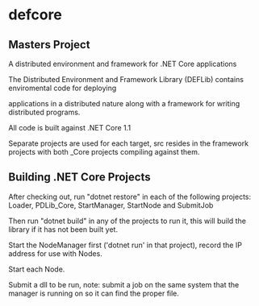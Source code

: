 # defcore
## Masters Project
A distributed environment and framework for .NET Core applications

The Distributed Environment and Framework Library (DEFLib) contains enviromental code for deploying

applications in a distributed nature along with a framework for writing distributed programs.

All code is built against .NET Core 1.1

Separate projects are used for each target, src resides in the framework projects with both \_Core projects compiling against them.

## Building .NET Core Projects
After checking out, run "dotnet restore" in each of the following projects:
Loader, PDLib_Core, StartManager, StartNode and SubmitJob

Then run "dotnet build" in any of the projects to run it, this will build the library if it has not been built yet.

Start the NodeManager first ('dotnet run' in that project), record the IP address for use with Nodes.

Start each Node.

Submit a dll to be run, note: submit a job on the same system that the manager is running on so it can find the proper file.